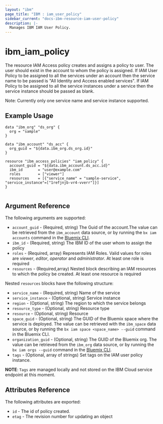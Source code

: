 ```yaml
---
layout: "ibm"
page_title: "IBM : iam_user_policy"
sidebar_current: "docs-ibm-resource-iam-user-policy"
description: |-
  Manages IBM IAM User Policy.
---
```


# ibm\_iam_policy

The resource IAM Access policy creates and assigns a policy to user. The user should exist in the account to whom the 
policy is assigned. If IAM User Policy to be assigned to all the services under an account then the service name to be passed
is "All Identity and Access enabled services". If IAM Policy to be assigned to all the service instances under a service 
then the service instance should be passed as blank. 

Note: Currently only one service name and service instance supported.
 
## Example Usage

```hcl
data "ibm_org" "ds_org" {
  org = "sample"
}

data "ibm_account" "ds_acc" {
  org_guid = "${data.ibm_org.ds_org.id}"
}

resource "ibm_access_policies" "iam_policy" {
  account_guid = "${data.ibm_account.ds_acc.id}"
  ibm_id       = "user@example.com"
  roles        = ["viewer"]
  resources    = [{"service_name" = "sample-service", "service_instance"=["1refjnjb-vr4-vverr"]}]
}


```

## Argument Reference

The following arguments are supported:

* `account_guid` - (Required, string) The Guid of the account.The value can be retrieved from the `ibm_account` data source, or by running the `bx iam accounts` command in the [Bluemix CLI](https://console.ng.bluemix.net/docs/cli/reference/bluemix_cli/index.html#getting-started).
* `ibm_id` - (Required, string) The IBM ID of the user whom to assign the policy
* `roles` - (Required, array) Represents IAM Roles. Valid values for roles are _viewer_, _editor_, _operator_ and _administrator_. At least one role is required
* `resources` - (Required,array) Nested block describing an IAM resources to which the policy be created. At least one resource is required

Nested `resources` blocks have the following structure:

* `service_name` - (Required, string) Name of the service
* `service_instance` - (Optional, string) Service instance 
* `region` - (Optional, string) The region to which the service belongs
* `resource_type` - (Optional, string) Resource type
* `resource` - (Optional, string) Resource 
* `space_guid` - (Optional, string) The GUID of the Bluemix space where the service is deployed. The value can be retrieved with the `ibm_space` data source, or by running the `bx iam space <space_name> --guid` command in the Bluemix CLI. 
* `organization_guid` - (Optional, string) The GUID of the Bluemix org. The value can be retrieved from the `ibm_org` data source, or by running the `bx iam orgs --guid` command in the [Bluemix CLI](https://console.ng.bluemix.net/docs/cli/reference/bluemix_cli/index.html#getting-started).
* `tags` - (Optional, array of strings) Set tags on the IAM user policy instance.

**NOTE**: `Tags` are managed locally and not stored on the IBM Cloud service endpoint at this moment.

## Attributes Reference

The following attributes are exported:

* `id` - The id of policy created.
* `etag` - The revision number for updating an object